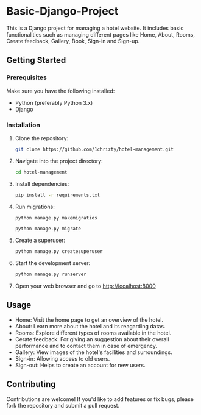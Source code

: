# Basic-Django-Project

This is a Django project for managing a hotel website. It includes basic functionalities such as managing different pages like Home, About, Rooms, Create feedback, Gallery, Book, Sign-in and Sign-up.

## Getting Started

### Prerequisites

Make sure you have the following installed:

- Python (preferably Python 3.x)
- Django

### Installation

1. Clone the repository:

    ```bash
    git clone https://github.com/1chrizty/hotel-management.git
    ```

2. Navigate into the project directory:

    ```bash
    cd hotel-management
    ```

3. Install dependencies:

    ```bash
    pip install -r requirements.txt
    ```

4. Run migrations:

    ```bash 
    python manage.py makemigratios
    ```

    ```bash
    python manage.py migrate
    ```

5. Create a superuser:

    ```bash
    python manage.py createsuperuser
    ```

6. Start the development server:

    ```bash
    python manage.py runserver
    ```

7. Open your web browser and go to [http://localhost:8000](http://localhost:8000)

## Usage

- Home: Visit the home page to get an overview of the hotel.
- About: Learn more about the hotel and its reagarding datas.
- Rooms: Explore different types of rooms available in the hotel.
- Cerate feedback: For giving an suggestion about their overall performance and to contact them in case of emergency.
- Gallery: View images of the hotel's facilities and surroundings.
- Sign-in: Allowing access to old users.
- Sign-out: Helps to create an account for new users.

## Contributing

Contributions are welcome! If you'd like to add features or fix bugs, please fork the repository and submit a pull request.
